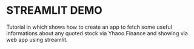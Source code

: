 
# STREAMLIT DEMO
Tutorial in which shows how to create an app to fetch some useful informations about any quoted stock via Yhaoo Finance and showing via web app using streamlit.

